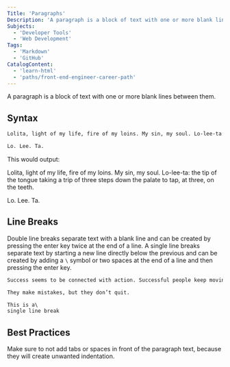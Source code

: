 ```yaml
---
Title: 'Paragraphs'
Description: 'A paragraph is a block of text with one or more blank lines between them. markdown Lolita, light of my life, fire of my loins. My sin, my soul. Lo-lee-ta: the tip of the tongue taking a trip of three steps down the palate to tap, at three, on the teeth. Lo. Lee. Ta.  This would output: Lolita, light of my life, fire of my loins. My sin, my soul. Lo-lee-ta: the tip of the tongue taking a trip of three steps down the palate to tap, at three, on the teeth.'
Subjects:
  - 'Developer Tools'
  - 'Web Development'
Tags:
  - 'Markdown'
  - 'GitHub'
CatalogContent:
  - 'learn-html'
  - 'paths/front-end-engineer-career-path'
---
```


A paragraph is a block of text with one or more blank lines between them.

## Syntax

```md
Lolita, light of my life, fire of my loins. My sin, my soul. Lo-lee-ta: the tip of the tongue taking a trip of three steps down the palate to tap, at three, on the teeth.

Lo. Lee. Ta.
```

This would output:

Lolita, light of my life, fire of my loins. My sin, my soul. Lo-lee-ta: the tip of the tongue taking a trip of three steps down the palate to tap, at three, on the teeth.

Lo. Lee. Ta.

## Line Breaks

Double line breaks separate text with a blank line and can be created by pressing the enter key twice at the end of a line. A single line breaks separate text by starting a new line directly below the previous and can be created by adding a `\` symbol or two spaces at the end of a line and then pressing the enter key.

```md
Success seems to be connected with action. Successful people keep moving.

They make mistakes, but they don’t quit.
```

```md
This is a\
single line break
```

## Best Practices

Make sure to not add tabs or spaces in front of the paragraph text, because they will create unwanted indentation.
